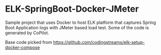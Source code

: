 # ELK-SpringBoot-Docker-JMeter
Sample project that uses Docker to host ELK platform that captures Spring Boot Application logs with JMeter based load test. Some of the code is generated by CoPilot.

Base code picked from https://github.com/codingstreams/elk-setup-docker-compose
